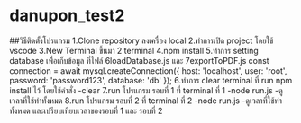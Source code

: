 # danupon_test2

##วิธีติดตั้งโปรแกรม
1.Clone repository ลงเครื่อง local
2.ทำการเปิด project โดยใช้ vscode
3.New Terminal ขึ้นมา 2 terminal
4.npm install
5.ทำการ setting database เพิื่อเก็บข้อมูล ที่ไฟล์ 6loadDatabase.js และ 7exportToPDF.js
    const connection = await mysql.createConnection({
        host: 'localhost',
        user: 'root',
        password: 'password123',
        database: 'db'
    });
6.ทำการ clear terminal ที่ run npm install ไว้ โดยใช้คำสั่ง
    -clear
7.run โปรแกรม รอบที่ 1 ที่ terminal ที่ 1
    -node run.js
    -ดูเวลาที่ใช้ทำทั้งหมด
8.run โปรแกรม รอบที่ 2 ที่ terminal ที่ 2
    -node run.js
    -ดูเวลาที่ใช้ทำทั้งหมด และเปรียบเทียบเวลาของรอบที่ 1 และ รอบที่ 2